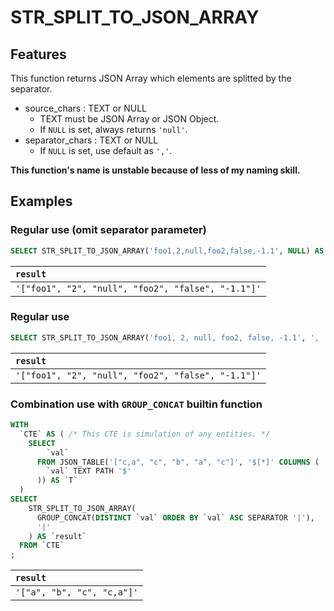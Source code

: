 # STR_SPLIT_TO_JSON_ARRAY

## Features

This function returns JSON Array which elements are splitted by the separator.

- source_chars : TEXT or NULL
  - TEXT must be JSON Array or JSON Object.
  - If `NULL` is set, always returns `'null'`.
- separator_chars : TEXT or NULL
  - If `NULL` is set, use default as `','`.

**This function's name is unstable because of less of my naming skill.**

## Examples

### Regular use (omit separator parameter)

```SQL
SELECT STR_SPLIT_TO_JSON_ARRAY('foo1,2,null,foo2,false,-1.1', NULL) AS `result`;
```

| `result` |
|:--|
| `'["foo1", "2", "null", "foo2", "false", "-1.1"]'` |

### Regular use

```SQL
SELECT STR_SPLIT_TO_JSON_ARRAY('foo1, 2, null, foo2, false, -1.1', ', ') AS `result`;
```

| `result` |
|:--|
| `'["foo1", "2", "null", "foo2", "false", "-1.1"]'` |

### Combination use with `GROUP_CONCAT` builtin function

```SQL
WITH
  `CTE` AS ( /* This CTE is simulation of any entities. */
    SELECT
        `val`
      FROM JSON_TABLE('["c,a", "c", "b", "a", "c"]', '$[*]' COLUMNS (
        `val` TEXT PATH '$'
      )) AS `T`
  )
SELECT
    STR_SPLIT_TO_JSON_ARRAY(
      GROUP_CONCAT(DISTINCT `val` ORDER BY `val` ASC SEPARATOR '|'),
      '|'
    ) AS `result`
  FROM `CTE`
;
```

| `result` |
|:--|
| `'["a", "b", "c", "c,a"]'` |
